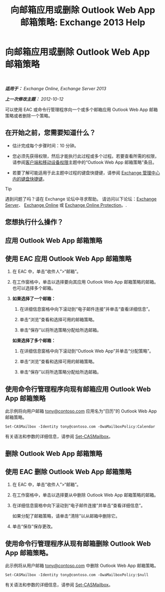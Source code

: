 ﻿---
title: '向邮箱应用或删除 Outlook Web App 邮箱策略: Exchange 2013 Help'
TOCTitle: 向邮箱应用或删除 Outlook Web App 邮箱策略
ms:assetid: 51d8e269-b0d5-4bc7-9b3d-0460871e54fa
ms:mtpsurl: https://technet.microsoft.com/zh-cn/library/Dd876884(v=EXCHG.150)
ms:contentKeyID: 50490548
ms.date: 01/11/2018
mtps_version: v=EXCHG.150
ms.translationtype: HT
---

# 向邮箱应用或删除 Outlook Web App 邮箱策略

 

_**适用于：** Exchange Online, Exchange Server 2013_

_**上一次修改主题：** 2012-10-12_

可以使用 EAC 或命令行管理程序向一个或多个邮箱应用 Outlook Web App 邮箱策略或者删除一个策略。

## 在开始之前，您需要知道什么？

  - 估计完成每个步骤时间：10 分钟。

  - 您必须先获得权限，然后才能执行此过程或多个过程。若要查看所需的权限，请参阅[客户端和移动设备权限](clients-and-mobile-devices-permissions-exchange-2013-help.md)主题中的“Outlook Web App 邮箱策略”条目。

  - 若要了解可能适用于此主题中过程的键盘快捷键，请参阅 [Exchange 管理中心内的键盘快捷键](keyboard-shortcuts-in-the-exchange-admin-center-exchange-online-protection-help.md)。

> [!TIP]  
> 遇到问题了吗？请在 Exchange 论坛中寻求帮助。 请访问以下论坛：<a href="https://go.microsoft.com/fwlink/p/?linkid=60612">Exchange Server</a>、 <a href="https://go.microsoft.com/fwlink/p/?linkid=267542">Exchange Online</a> 或 <a href="https://go.microsoft.com/fwlink/p/?linkid=285351">Exchange Online Protection</a>。.


## 您想执行什么操作？

## 应用 Outlook Web App 邮箱策略

## 使用 EAC 应用 Outlook Web App 邮箱策略

1.  在 EAC 中，单击“收件人”\>“邮箱”。

2.  在工作窗格中，单击以选择要向其应用 Outlook Web App 邮箱策略的邮箱。也可以选择多个邮箱。

3.  **如果选择了一个邮箱：** 
    
    1.  在详细信息窗格中向下滚动到“电子邮件连接”并单击“查看详细信息”。
    
    2.  单击“浏览”查看和选择可用的邮箱策略。
    
    3.  单击“保存”以将所选策略分配给所选邮箱。
    
    **如果选择了多个邮箱：** 
    
    1.  在详细信息窗格中向下滚动到“Outlook Web App”并单击“分配策略”。
    
    2.  单击“浏览”查看和选择可用的邮箱策略。
    
    3.  单击“保存”以将所选策略分配给所选邮箱。

## 使用命令行管理程序向现有邮箱应用 Outlook Web App 邮箱策略

此示例将向用户邮箱 tony@contoso.com 应用名为“日历”的 Outlook Web App 邮箱策略。

    Set-CASMailbox -Identity tony@contoso.com -OwaMailboxPolicy:Calendar

有关语法和参数的详细信息，请参阅 [Set-CASMailbox](https://technet.microsoft.com/zh-cn/library/bb125264\(v=exchg.150\))。

## 删除 Outlook Web App 邮箱策略

## 使用 EAC 删除 Outlook Web App 邮箱策略

1.  在 EAC 中，单击“收件人”\>“邮箱”。

2.  在工作窗格中，单击以选择要从中删除 Outlook Web App 邮箱策略的邮箱。

3.  在详细信息窗格中向下滚动到“电子邮件连接”并单击“查看详细信息”。
    
    如果分配了邮箱策略，请单击“清除”以从邮箱中删除它。

4.  单击“保存”保存更改。

## 使用命令行管理程序从现有邮箱删除 Outlook Web App 邮箱策略。

此示例将从用户邮箱 tony@contoso.com 中删除 Outlook Web App 邮箱策略。

    Set-CASMailbox -Identity tony@contoso.com -OwaMailboxPolicy:$null

有关语法和参数的详细信息，请参阅 [Set-CASMailbox](https://technet.microsoft.com/zh-cn/library/bb125264\(v=exchg.150\))。

